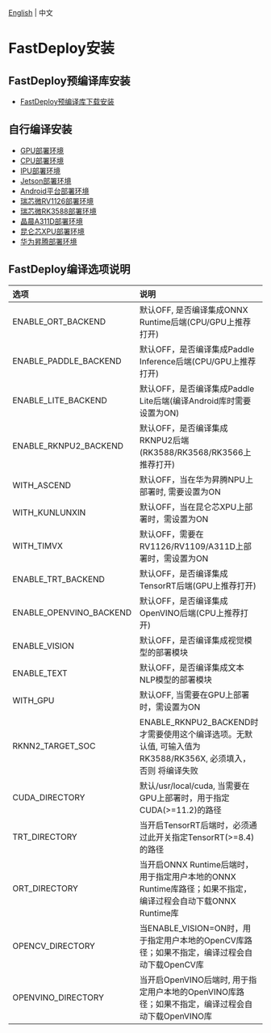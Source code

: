 [English](../../en/build_and_install/README.md) | 中文

# FastDeploy安装

## FastDeploy预编译库安装
- [FastDeploy预编译库下载安装](download_prebuilt_libraries.md)

## 自行编译安装
- [GPU部署环境](gpu.md)
- [CPU部署环境](cpu.md)
- [IPU部署环境](ipu.md)
- [Jetson部署环境](jetson.md)
- [Android平台部署环境](android.md)
- [瑞芯微RV1126部署环境](rv1126.md)
- [瑞芯微RK3588部署环境](rknpu2.md)
- [晶晨A311D部署环境](a311d.md)
- [昆仑芯XPU部署环境](kunlunxin.md)
- [华为昇腾部署环境](huawei_ascend.md)


## FastDeploy编译选项说明

| 选项                      | 说明                                                                        |
|:------------------------|:--------------------------------------------------------------------------|
| ENABLE_ORT_BACKEND      | 默认OFF, 是否编译集成ONNX Runtime后端(CPU/GPU上推荐打开)                                 |
| ENABLE_PADDLE_BACKEND   | 默认OFF，是否编译集成Paddle Inference后端(CPU/GPU上推荐打开)                             |  
| ENABLE_LITE_BACKEND     | 默认OFF，是否编译集成Paddle Lite后端(编译Android库时需要设置为ON)                          |
| ENABLE_RKNPU2_BACKEND   | 默认OFF，是否编译集成RKNPU2后端(RK3588/RK3568/RK3566上推荐打开)                           |
| WITH_ASCEND             | 默认OFF，当在华为昇腾NPU上部署时, 需要设置为ON                                              |
| WITH_KUNLUNXIN          | 默认OFF，当在昆仑芯XPU上部署时，需设置为ON                                                |
| WITH_TIMVX              | 默认OFF，需要在RV1126/RV1109/A311D上部署时，需设置为ON                                   |
| ENABLE_TRT_BACKEND      | 默认OFF，是否编译集成TensorRT后端(GPU上推荐打开)                                          |
| ENABLE_OPENVINO_BACKEND | 默认OFF，是否编译集成OpenVINO后端(CPU上推荐打开)                                          |
| ENABLE_VISION           | 默认OFF，是否编译集成视觉模型的部署模块                                                     |
| ENABLE_TEXT             | 默认OFF，是否编译集成文本NLP模型的部署模块                                                  |
| WITH_GPU                | 默认OFF, 当需要在GPU上部署时，需设置为ON                                                 |
| RKNN2_TARGET_SOC        | ENABLE_RKNPU2_BACKEND时才需要使用这个编译选项。无默认值, 可输入值为RK3588/RK356X, 必须填入，否则 将编译失败 |
| CUDA_DIRECTORY          | 默认/usr/local/cuda, 当需要在GPU上部署时，用于指定CUDA(>=11.2)的路径                        |
| TRT_DIRECTORY           | 当开启TensorRT后端时，必须通过此开关指定TensorRT(>=8.4)的路径                                |
| ORT_DIRECTORY           | 当开启ONNX Runtime后端时，用于指定用户本地的ONNX Runtime库路径；如果不指定，编译过程会自动下载ONNX Runtime库  |
| OPENCV_DIRECTORY        | 当ENABLE_VISION=ON时，用于指定用户本地的OpenCV库路径；如果不指定，编译过程会自动下载OpenCV库              |
| OPENVINO_DIRECTORY      | 当开启OpenVINO后端时, 用于指定用户本地的OpenVINO库路径；如果不指定，编译过程会自动下载OpenVINO库             |
